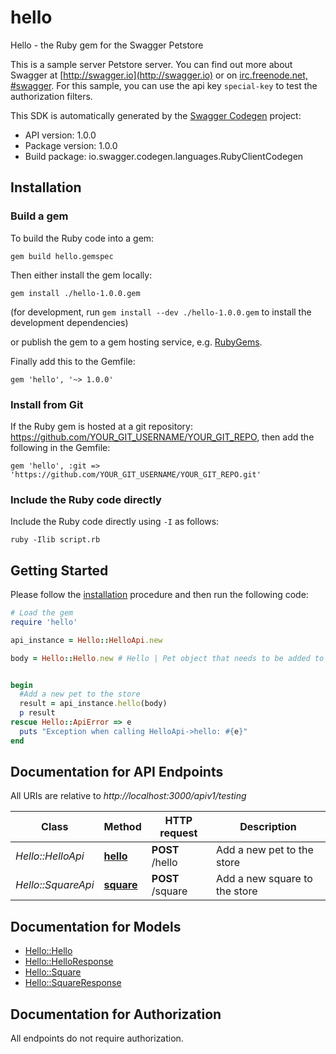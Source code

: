 # hello

Hello - the Ruby gem for the Swagger Petstore

This is a sample server Petstore server.  You can find out more about Swagger at [http://swagger.io](http://swagger.io) or on [irc.freenode.net, #swagger](http://swagger.io/irc/).  For this sample, you can use the api key `special-key` to test the authorization filters.

This SDK is automatically generated by the [Swagger Codegen](https://github.com/swagger-api/swagger-codegen) project:

- API version: 1.0.0
- Package version: 1.0.0
- Build package: io.swagger.codegen.languages.RubyClientCodegen

## Installation

### Build a gem

To build the Ruby code into a gem:

```shell
gem build hello.gemspec
```

Then either install the gem locally:

```shell
gem install ./hello-1.0.0.gem
```
(for development, run `gem install --dev ./hello-1.0.0.gem` to install the development dependencies)

or publish the gem to a gem hosting service, e.g. [RubyGems](https://rubygems.org/).

Finally add this to the Gemfile:

    gem 'hello', '~> 1.0.0'

### Install from Git

If the Ruby gem is hosted at a git repository: https://github.com/YOUR_GIT_USERNAME/YOUR_GIT_REPO, then add the following in the Gemfile:

    gem 'hello', :git => 'https://github.com/YOUR_GIT_USERNAME/YOUR_GIT_REPO.git'

### Include the Ruby code directly

Include the Ruby code directly using `-I` as follows:

```shell
ruby -Ilib script.rb
```

## Getting Started

Please follow the [installation](#installation) procedure and then run the following code:
```ruby
# Load the gem
require 'hello'

api_instance = Hello::HelloApi.new

body = Hello::Hello.new # Hello | Pet object that needs to be added to the store


begin
  #Add a new pet to the store
  result = api_instance.hello(body)
  p result
rescue Hello::ApiError => e
  puts "Exception when calling HelloApi->hello: #{e}"
end

```

## Documentation for API Endpoints

All URIs are relative to *http://localhost:3000/apiv1/testing*

Class | Method | HTTP request | Description
------------ | ------------- | ------------- | -------------
*Hello::HelloApi* | [**hello**](docs/HelloApi.md#hello) | **POST** /hello | Add a new pet to the store
*Hello::SquareApi* | [**square**](docs/SquareApi.md#square) | **POST** /square | Add a new square to the store


## Documentation for Models

 - [Hello::Hello](docs/Hello.md)
 - [Hello::HelloResponse](docs/HelloResponse.md)
 - [Hello::Square](docs/Square.md)
 - [Hello::SquareResponse](docs/SquareResponse.md)


## Documentation for Authorization

 All endpoints do not require authorization.

